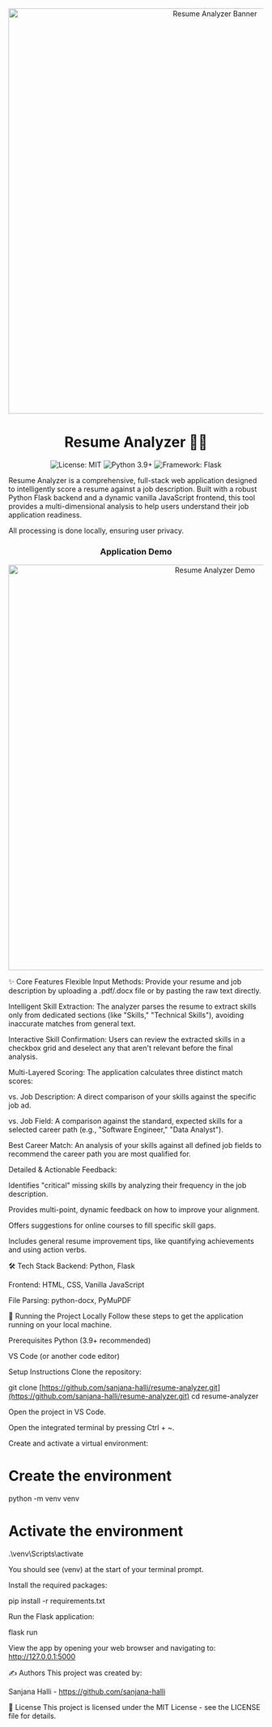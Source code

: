<!-- Optional: Add a project banner here -->

<div align="center">
<img src="https://github.com/user-attachments/assets/41d4fd42-ac80-444f-b649-9db0784daaeb" alt="Resume Analyzer Banner" width="800"/>
</div>

<h1 align="center">Resume Analyzer 📁✨</h1>

<div align="center">
<!-- Badges - Replace placeholders with your own -->
<img src="https://www.google.com/search?q=https://img.shields.io/badge/License-MIT-blue.svg" alt="License: MIT">
<img src="https://www.google.com/search?q=https://img.shields.io/badge/Python-3.9%2B-brightgreen.svg" alt="Python 3.9+">
<img src="https://www.google.com/search?q=https://img.shields.io/badge/Framework-Flask-orange.svg" alt="Framework: Flask">
</div>

Resume Analyzer is a comprehensive, full-stack web application designed to intelligently score a resume against a job description. Built with a robust Python Flask backend and a dynamic vanilla JavaScript frontend, this tool provides a multi-dimensional analysis to help users understand their job application readiness.

All processing is done locally, ensuring user privacy.

<div align="center">
<h3>Application Demo</h3>
<img src="![Image](https://github.com/user-attachments/assets/479fec74-a79d-4ce6-9264-8ed8cb94dd4b)" alt="Resume Analyzer Demo" width="800"/>
</div>

✨ Core Features
Flexible Input Methods: Provide your resume and job description by uploading a .pdf/.docx file or by pasting the raw text directly.

Intelligent Skill Extraction: The analyzer parses the resume to extract skills only from dedicated sections (like "Skills," "Technical Skills"), avoiding inaccurate matches from general text.

Interactive Skill Confirmation: Users can review the extracted skills in a checkbox grid and deselect any that aren't relevant before the final analysis.

Multi-Layered Scoring: The application calculates three distinct match scores:

vs. Job Description: A direct comparison of your skills against the specific job ad.

vs. Job Field: A comparison against the standard, expected skills for a selected career path (e.g., "Software Engineer," "Data Analyst").

Best Career Match: An analysis of your skills against all defined job fields to recommend the career path you are most qualified for.

Detailed & Actionable Feedback:

Identifies "critical" missing skills by analyzing their frequency in the job description.

Provides multi-point, dynamic feedback on how to improve your alignment.

Offers suggestions for online courses to fill specific skill gaps.

Includes general resume improvement tips, like quantifying achievements and using action verbs.

🛠️ Tech Stack
Backend: Python, Flask

Frontend: HTML, CSS, Vanilla JavaScript

File Parsing: python-docx, PyMuPDF

🚀 Running the Project Locally
Follow these steps to get the application running on your local machine.

Prerequisites
Python (3.9+ recommended)

VS Code (or another code editor)

Setup Instructions
Clone the repository:

git clone [https://github.com/sanjana-halli/resume-analyzer.git](https://github.com/sanjana-halli/resume-analyzer.git)
cd resume-analyzer

Open the project in VS Code.

Open the integrated terminal by pressing Ctrl + ~.

Create and activate a virtual environment:

# Create the environment
python -m venv venv

# Activate the environment
.\venv\Scripts\activate

You should see (venv) at the start of your terminal prompt.

Install the required packages:

pip install -r requirements.txt

Run the Flask application:

flask run

View the app by opening your web browser and navigating to:
http://127.0.0.1:5000

✍️ Authors
This project was created by:

Sanjana Halli - https://github.com/sanjana-halli

📄 License
This project is licensed under the MIT License - see the LICENSE file for details.